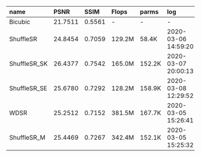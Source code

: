 |name|PSNR|SSIM|Flops|parms|log|
|:---|:---|:---|:---|:---|:---|
|Bicubic|21.7511|0.5561|-|-|-|
|ShuffleSR|24.8454|0.7059|129.2M|58.4K|2020-03-06 14:59:20|
|ShuffleSR_SK|26.4377|0.7542|165.0M|152.2K|2020-03-07 20:00:13|
|ShuffleSR_SE|25.6780|0.7292|128.2M|158.9K|2020-03-08 12:29:52|
|WDSR|25.2512|0.7152|381.5M|167.7K|2020-03-05 15:26:41|
|ShuffleSR_M|25.4469|0.7267|342.4M|152.1K|2020-03-05 15:25:32|
